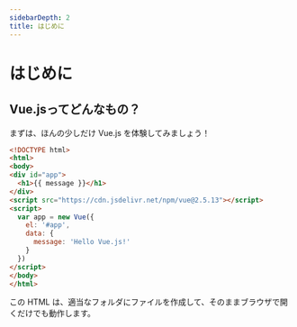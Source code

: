 ```yaml
---
sidebarDepth: 2
title: はじめに
---
```


# はじめに

## Vue.jsってどんなもの？

<page-info page="3"></page-info>

まずは、ほんの少しだけ Vue.js を体験してみましょう！

```html
<!DOCTYPE html>
<html>
<body>
<div id="app">
  <h1>{{ message }}</h1>
</div>
<script src="https://cdn.jsdelivr.net/npm/vue@2.5.13"></script>
<script>
  var app = new Vue({
    el: '#app',
    data: {
      message: 'Hello Vue.js!'
    }
  })
</script>
</body>
</html>
```

この HTML は、適当なフォルダにファイルを作成して、そのままブラウザで開くだけでも動作します。
